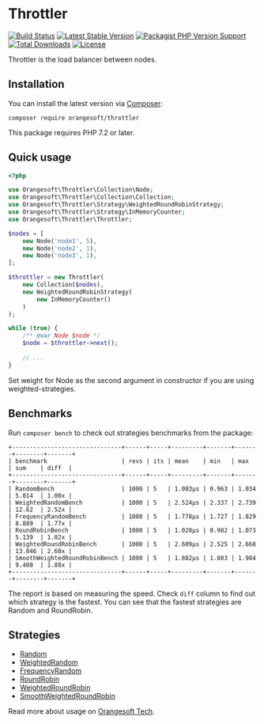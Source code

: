 # Throttler

[![Build Status](https://img.shields.io/travis/com/Orangesoft-Development/throttler/main?style=plastic)](https://travis-ci.com/Orangesoft-Development/throttler)
[![Latest Stable Version](https://img.shields.io/packagist/v/orangesoft/throttler?style=plastic)](https://packagist.org/packages/orangesoft/throttler)
[![Packagist PHP Version Support](https://img.shields.io/packagist/php-v/orangesoft/throttler?style=plastic&color=8892BF)](https://packagist.org/packages/orangesoft/throttler)
[![Total Downloads](https://img.shields.io/packagist/dt/orangesoft/throttler?style=plastic)](https://packagist.org/packages/orangesoft/throttler)
[![License](https://img.shields.io/packagist/l/orangesoft/throttler?style=plastic&color=428F7E)](https://packagist.org/packages/orangesoft/throttler)

Throttler is the load balancer between nodes.

## Installation

You can install the latest version via [Composer](https://getcomposer.org/):

```text
composer require orangesoft/throttler
```

This package requires PHP 7.2 or later.

## Quick usage

```php
<?php

use Orangesoft\Throttler\Collection\Node;
use Orangesoft\Throttler\Collection\Collection;
use Orangesoft\Throttler\Strategy\WeightedRoundRobinStrategy;
use Orangesoft\Throttler\Strategy\InMemoryCounter;
use Orangesoft\Throttler\Throttler;

$nodes = [
    new Node('node1', 5),
    new Node('node2', 1),
    new Node('node3', 1),
];

$throttler = new Throttler(
    new Collection($nodes),
    new WeightedRoundRobinStrategy(
        new InMemoryCounter()
    )
);

while (true) {
    /** @var Node $node */
    $node = $throttler->next();
    
    // ...
}
```

Set weight for Node as the second argument in constructor if you are using weighted-strategies.

## Benchmarks

Run `composer bench` to check out strategies benchmarks from the package:

```text
+-------------------------------+------+-----+---------+-------+-------+--------+-------+
| benchmark                     | revs | its | mean    | min   | max   | sum    | diff  |
+-------------------------------+------+-----+---------+-------+-------+--------+-------+
| RandomBench                   | 1000 | 5   | 1.003μs | 0.963 | 1.034 | 5.014  | 1.00x |
| WeightedRandomBench           | 1000 | 5   | 2.524μs | 2.337 | 2.739 | 12.62  | 2.52x |
| FrequencyRandomBench          | 1000 | 5   | 1.778μs | 1.727 | 1.829 | 8.889  | 1.77x |
| RoundRobinBench               | 1000 | 5   | 1.028μs | 0.982 | 1.073 | 5.139  | 1.02x |
| WeightedRoundRobinBench       | 1000 | 5   | 2.609μs | 2.525 | 2.668 | 13.046 | 2.60x |
| SmoothWeightedRoundRobinBench | 1000 | 5   | 1.882μs | 1.803 | 1.984 | 9.408  | 1.88x |
+-------------------------------+------+-----+---------+-------+-------+--------+-------+
```

The report is based on measuring the speed. Check `diff` column to find out which strategy is the fastest. You can see that the fastest strategies are Random and RoundRobin.

## Strategies

- [Random](src/Strategy/RandomStrategy.php)
- [WeightedRandom](src/Strategy/WeightedRandomStrategy.php)
- [FrequencyRandom](src/Strategy/FrequencyRandomStrategy.php)
- [RoundRobin](src/Strategy/RoundRobinStrategy.php)
- [WeightedRoundRobin](src/Strategy/WeightedRoundRobinStrategy.php)
- [SmoothWeightedRoundRobin](src/Strategy/SmoothWeightedRoundRobinStrategy.php)

Read more about usage on [Orangesoft Tech](https://orangesoft.co/blog/how-to-make-proxy-balancing-in-guzzle).
